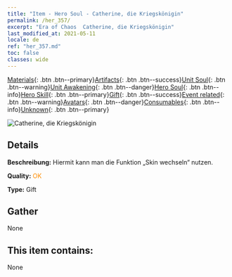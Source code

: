 ```yaml
---
title: "Item - Hero Soul - Catherine, die Kriegskönigin"
permalink: /her_357/
excerpt: "Era of Chaos  Catherine, die Kriegskönigin"
last_modified_at: 2021-05-11
locale: de
ref: "her_357.md"
toc: false
classes: wide
---
```

 [Materials](/ItemsDE/){: .btn .btn--primary}[Artifacts](/ItemsDE/Artifacts/){: .btn .btn--success}[Unit Soul](/ItemsDE/UnitSoul/){: .btn .btn--warning}[Unit Awakening](/ItemsDE/UnitAwakening/){: .btn .btn--danger}[Hero Soul](/ItemsDE/HeroSoul/){: .btn .btn--info}[Hero Skill](/ItemsDE/HeroSkill/){: .btn .btn--primary}[Gift](/ItemsDE/Gift/){: .btn .btn--success}[Event related](/ItemsDE/Events/){: .btn .btn--warning}[Avatars](/ItemsDE/Avatars/){: .btn .btn--danger}[Consumables](/ItemsDE/Consumables/){: .btn .btn--info}[Unknown](/ItemsDE/Unknown/){: .btn .btn--primary}

 ![Catherine, die Kriegskönigin](/images/h/h_Catherine1.jpg)

## Details
 **Beschreibung:** Hiermit kann man die Funktion „Skin wechseln“ nutzen.

 **Quality:** <span style="color: #FF8C00">OK</span>

 **Type:** Gift

## Gather

  None

## This item contains:

  None

